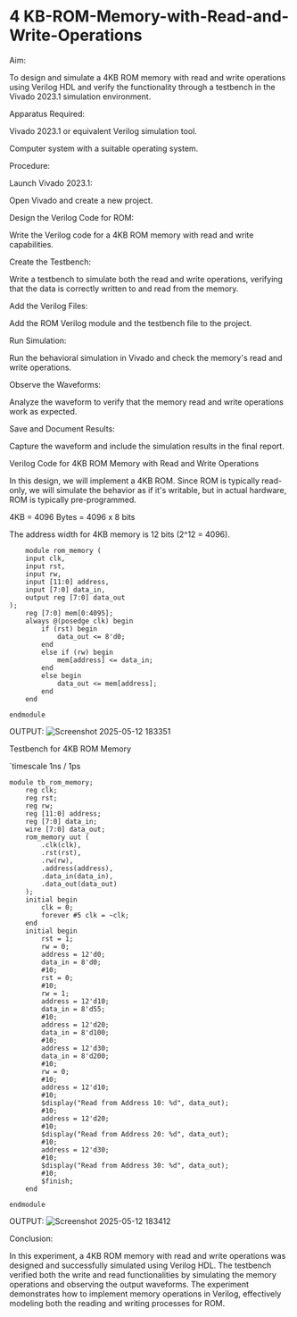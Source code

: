 # 4 KB-ROM-Memory-with-Read-and-Write-Operations
Aim:

To design and simulate a 4KB ROM memory with read and write operations using Verilog HDL and verify the functionality through a testbench in the Vivado 2023.1 simulation environment.

Apparatus Required:

Vivado 2023.1 or equivalent Verilog simulation tool.

Computer system with a suitable operating system.

Procedure:

Launch Vivado 2023.1:

Open Vivado and create a new project.

Design the Verilog Code for ROM:

Write the Verilog code for a 4KB ROM memory with read and write capabilities.

Create the Testbench:

Write a testbench to simulate both the read and write operations, verifying that the data is correctly written to and read from the memory.

Add the Verilog Files:

Add the ROM Verilog module and the testbench file to the project.

Run Simulation:

Run the behavioral simulation in Vivado and check the memory's read and write operations.

Observe the Waveforms:

Analyze the waveform to verify that the memory read and write operations work as expected.

Save and Document Results:

Capture the waveform and include the simulation results in the final report.

Verilog Code for 4KB ROM Memory with Read and Write Operations

In this design, we will implement a 4KB ROM. Since ROM is typically read-only, we will simulate the behavior as if it's writable, but in actual hardware, ROM is typically pre-programmed.

4KB = 4096 Bytes = 4096 x 8 bits

The address width for 4KB memory is 12 bits (2^12 = 4096).

```
    module rom_memory (
    input clk,                
    input rst,                 
    input rw,                  
    input [11:0] address,      
    input [7:0] data_in,      
    output reg [7:0] data_out  
);
    reg [7:0] mem[0:4095];
    always @(posedge clk) begin
        if (rst) begin
            data_out <= 8'd0;  
        end
        else if (rw) begin
            mem[address] <= data_in; 
        end
        else begin
            data_out <= mem[address]; 
        end
    end

endmodule
```

OUTPUT:
![Screenshot 2025-05-12 183351](https://github.com/user-attachments/assets/98358edf-0cde-4ea0-8423-a977791fa527)

 Testbench for 4KB ROM Memory

`timescale 1ns / 1ps
```
module tb_rom_memory;
    reg clk;
    reg rst;
    reg rw;                 
    reg [11:0] address;      
    reg [7:0] data_in;      
    wire [7:0] data_out;     
    rom_memory uut (
        .clk(clk),
        .rst(rst),
        .rw(rw),
        .address(address),
        .data_in(data_in),
        .data_out(data_out)
    );
    initial begin
        clk = 0;
        forever #5 clk = ~clk;  
    end
    initial begin
        rst = 1;
        rw = 0;
        address = 12'd0;
        data_in = 8'd0;
        #10;
        rst = 0;
        #10;
        rw = 1;               
        address = 12'd10;   
        data_in = 8'd55;      
        #10;
        address = 12'd20;    
        data_in = 8'd100;    
        #10;
        address = 12'd30;   
        data_in = 8'd200;  
        #10;
        rw = 0;          
        #10;
        address = 12'd10;
        #10;
        $display("Read from Address 10: %d", data_out); 
        #10;
        address = 12'd20;
        #10;
        $display("Read from Address 20: %d", data_out);
        #10;
        address = 12'd30;
        #10;
        $display("Read from Address 30: %d", data_out);  
        #10;
        $finish;
    end

endmodule
```
OUTPUT:
![Screenshot 2025-05-12 183412](https://github.com/user-attachments/assets/61e1f711-2a5c-45bc-9014-5862e3aeaf3a)



Conclusion:

In this experiment, a 4KB ROM memory with read and write operations was designed and successfully simulated using Verilog HDL. The testbench verified both the write and read functionalities by simulating the memory operations and observing the output waveforms. The experiment demonstrates how to implement memory operations in Verilog, effectively modeling both the reading and writing processes for ROM.

